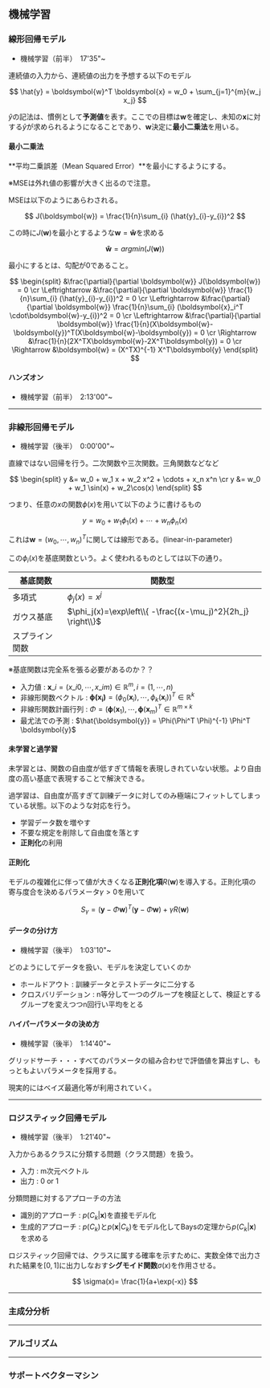 <script type="text/x-mathjax-config">MathJax.Hub.Config({tex2jax:{inlineMath:[['\$','\$'],['\\(','\\)']],processEscapes:true},CommonHTML: {matchFontHeight:false}});</script>
<script type="text/javascript" async src="https://cdnjs.cloudflare.com/ajax/libs/mathjax/2.7.1/MathJax.js?config=TeX-MML-AM_CHTML"></script>

## 機械学習
### 線形回帰モデル

- 機械学習（前半）　17'35"~

連続値の入力から、連続値の出力を予想する以下のモデル

$$
\hat{y} = \boldsymbol{w}^T \boldsymbol{x} = w_0 + \sum_{j=1}^{m}{w_j x_j} 
$$

$\hat{y}$の記法は、慣例として**予測値**を表す。ここでの目標は$\boldsymbol{w}$を確定し、未知の$\boldsymbol{x}$に対する$\hat{y}$が求められるようになることであり、$\boldsymbol{w}$決定に**最小二乗法**を用いる。

#### 最小二乗法

**平均二乗誤差（Mean Squared Error）**を最小にするようにする。

※MSEは外れ値の影響が大きく出るので注意。

MSEは以下のようにあらわされる。

$$
J(\boldsymbol{w}) = \frac{1}{n}\sum_{i} (\hat{y}_{i}-y_{i})^2
$$


この時に$J(\boldsymbol{w})$を最小とするような$\boldsymbol{w}=\boldsymbol{\hat{w}}$を求める

$$
\boldsymbol{\hat{w}} = argmin(J(\boldsymbol{w}))
$$

最小にするとは、勾配が0であること。

$$
\begin{split} 
&\frac{\partial}{\partial \boldsymbol{w}} J(\boldsymbol{w}) = 0 \cr 
\Leftrightarrow &\frac{\partial}{\partial \boldsymbol{w}} \frac{1}{n}\sum_{i} (\hat{y}_{i}-y_{i})^2 = 0 \cr 
\Leftrightarrow &\frac{\partial}{\partial \boldsymbol{w}} \frac{1}{n}\sum_{i} (\boldsymbol{x}_i^T \cdot\boldsymbol{w}-y_{i})^2 = 0 \cr 
\Leftrightarrow &\frac{\partial}{\partial \boldsymbol{w}} \frac{1}{n}(X\boldsymbol{w}-\boldsymbol{y})^T(X\boldsymbol{w}-\boldsymbol{y}) = 0 \cr 
\Rightarrow &\frac{1}{n}(2X^TX\boldsymbol{w}-2X^T\boldsymbol{y}) = 0 \cr
\Rightarrow &\boldsymbol{w} = (X^TX)^{-1} X^T\boldsymbol{y}
\end{split} 
$$

#### ハンズオン

- 機械学習（前半）　2:13'00"~

---
### 非線形回帰モデル

- 機械学習（後半）　0:00'00"~

直線ではない回帰を行う。二次関数や三次関数。三角関数などなど

$$
\begin{split} 
y &= w_0 + w_1 x + w_2 x^2 + \cdots + x_n x^n \cr
y &= w_0 + w_1 \sin(x) + w_2\cos(x)
\end{split} 
$$

つまり、任意の$x$の関数$\phi(x)$を用いて以下のように書けるもの

$$
y = w_0 + w_1 \phi_1(x) + \cdots + w_n \phi_n(x)
$$

これは$\boldsymbol{w}=(w_0,\cdots,w_n)^T$に関しては線形である。(linear-in-parameter)

この$\phi_i(x)$を基底関数という。よく使われるものとしては以下の通り。

|基底関数|関数型|
|---|---|
|多項式|$\phi_j(x)=x^j$|
|ガウス基底|$\phi_j(x)=\exp\left\\{ -\frac{(x-\mu_j)^2}{2h_j} \right\\}$|
|スプライン関数||

※基底関数は完全系を張る必要があるのか？？


- 入力値 : $\boldsymbol{x}\_{i}=(x\_{i0},\cdots,x\_{im})\in \mathbb{R}^m , i = (1,\cdots, n)$  
- 非線形関数ベクトル : $\boldsymbol{\phi(\boldsymbol{x}_i)} =(\phi_0(\boldsymbol{x}_i),\cdots,\phi_k(\boldsymbol{x}_i))^T \in \mathbb{R}^k$
- 非線形関数計画行列 : $\Phi =(\boldsymbol{\phi}(\boldsymbol{x}_1),\cdots,\boldsymbol{\phi}(\boldsymbol{x}_m)^T \in \mathbb{R}^{m\times k}$
- 最尤法での予測 : $\hat{\boldsymbol{y}} = \Phi(\Phi^T \Phi)^{-1} \Phi^T \boldsymbol{y}$

#### 未学習と過学習

未学習とは、関数の自由度が低すぎて情報を表現しきれていない状態。より自由度の高い基底で表現することで解決できる。


過学習は、自由度が高すぎて訓練データに対してのみ極端にフィットしてしまっている状態。以下のような対応を行う。

- 学習データ数を増やす
- 不要な規定を削除して自由度を落とす
- **正則化**の利用

#### 正則化

モデルの複雑化に伴って値が大きくなる**正則化項**$R(\boldsymbol{w})$を導入する。正則化項の寄与度合を決めるパラメータ$\gamma > 0$を用いて


$$
S_{\gamma}=(\boldsymbol{y}-\Phi\boldsymbol{w})^T(\boldsymbol{y}-\Phi\boldsymbol{w})+\gamma R(\boldsymbol{w})
$$

#### データの分け方

- 機械学習（後半）　1:03'10"~

どのようにしてデータを扱い、モデルを決定していくのか

- ホールドアウト : 訓練データとテストデータに二分する
- クロスバリデーション : n等分して一つのグループを検証として、検証とするグループを変えつつn回行い平均をとる


#### ハイパーパラメータの決め方

- 機械学習（後半）　1:14'40"~

グリッドサーチ・・・すべてのパラメータの組み合わせで評価値を算出すし、もっともよいパラメータを採用する。

現実的にはベイズ最適化等が利用されていく。

---
### ロジスティック回帰モデル

- 機械学習（後半）　1:21'40"~

入力からあるクラスに分類する問題（クラス問題）を扱う。

- 入力 : m次元ベクトル
- 出力 : 0 or 1

分類問題に対するアプローチの方法

- 識別的アプローチ : $p(C_k|\boldsymbol{x})$を直接モデル化
- 生成的アプローチ : $p(C_k)$と$p(\boldsymbol{x}|C_k)$をモデル化してBaysの定理から$p(C_k|\boldsymbol{x})$を求める


ロジスティック回帰では、クラスに属する確率を示すために、実数全体で出力された結果を$[0,1]$に出力しなおす**シグモイド関数**$\sigma(x)$を作用させる。

$$
\sigma(x)= \frac{1}{a+\exp(-x)}
$$

---
### 主成分分析
---
### アルゴリズム
---
### サポートベクターマシン
